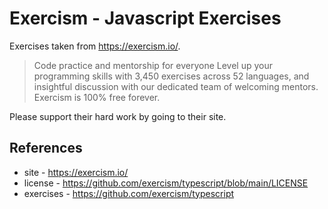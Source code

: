 # Exercism - Javascript Exercises

Exercises taken from https://exercism.io/.

> Code practice and mentorship for everyone Level up your programming skills with 3,450 exercises across 52 languages, and insightful discussion with our dedicated team of welcoming mentors. Exercism is 100% free forever.

Please support their hard work by going to their site.

## References

* site - https://exercism.io/
* license - https://github.com/exercism/typescript/blob/main/LICENSE
* exercises - https://github.com/exercism/typescript
